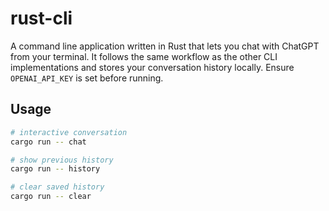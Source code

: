 # rust-cli

A command line application written in Rust that lets you chat with ChatGPT from your terminal. It follows the same workflow as the other CLI implementations and stores your conversation history locally. Ensure `OPENAI_API_KEY` is set before running.

## Usage

```bash
# interactive conversation
cargo run -- chat

# show previous history
cargo run -- history

# clear saved history
cargo run -- clear
```
